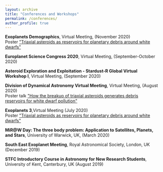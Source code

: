 ```yaml
---
layout: archive
title: "Conferences and Workshops"
permalink: /conferences/
author_profile: true
---
```


**Exoplanets Demographics**, Virtual Meeting, (November 2020) <br/>
Poster ["Triaxial asteroids as reservoirs for planetary debris around white dwarfs"](https://catrionamcdonald.github.io/files/ExoDemPoster_CatrionaMcDonald.html)

**Europlanet Science Congress 2020**, Virtual Meeting, (September-October 2020)

**Asteroid Exploration and Exploitation - Stardust-R Global Virtual Workshop I**, Virtual Meeting, (September 2020)

**Division of Dynamical Astronomy Virtual Meeting**, Virtual Meeting, (August 2020) <br/>
Poster talk ["How the breakup of triaxial asteroids generates debris reservoirs for white dwarf pollution"](https://catrionamcdonald.github.io/files/CatrionaMcDonald_DDA20_poster.pdf)

**Exoplanets 3**,Virtual Meeting (July 2020)<br/>
Poster ["Triaxial asteroids as reservoirs for planetary debris around white dwarfs"](https://catrionamcdonald.github.io/files/CatrionaMcDonald_exo3_poster.html)

**MiR@W Day: The three body problem: Application to Satellites, Planets, and Stars**, University of Warwick, UK, (March 2020)

**South East Exoplanet Meeting**, Royal Astronomical Society, London, UK (December 2019)

**STFC Introductory Course in Astronomy for New Research Students**, University of Kent, Canterbury, UK (August 2019)
